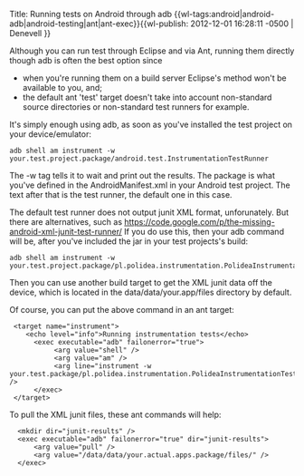 Title: Running tests on Android through adb
{{wl-tags:android|android-adb|android-testing|ant|ant-exec}}{{wl-publish: 2012-12-01 16:28:11 -0500 | Denevell }}

Although you can run test through Eclipse and via Ant, running them directly though adb is often the best option since 

* when you're running them on a build server Eclipse's method won't be available to you, and; 
* the default ant 'test' target doesn't take into account non-standard source directories or non-standard test runners for example.

It's simply enough using adb, as soon as you've installed the test project on your device/emulator:

    adb shell am instrument -w your.test.project.package/android.test.InstrumentationTestRunner

The -w tag tells it to wait and print out the results. The package is what you've defined in the AndroidManifest.xml in your Android test project. The text after that is the test runner, the default one in this case.

The default test runner does not output junit XML format, unforunately. But there are alternatives, such as https://code.google.com/p/the-missing-android-xml-junit-test-runner/  If you do use this, then your adb command will be, after you've included the jar in your test projects's build:

    adb shell am instrument -w your.test.project.package/pl.polidea.instrumentation.PolideaInstrumentationTestRunner

Then you can use another build target to get the XML junit data off the device, which is located in the data/data/your.app/files directory by default.

Of course, you can put the above command in an ant target:

     <target name="instrument">
        <echo level="info">Running instrumentation tests</echo>
          <exec executable="adb" failonerror="true">
               <arg value="shell" />
               <arg value="am" />
               <arg line="instrument -w your.test.package/pl.polidea.instrumentation.PolideaInstrumentationTestRunner" />
          </exec>
     </target>

To pull the XML junit files, these ant commands will help:

      <mkdir dir="junit-results" />
      <exec executable="adb" failonerror="true" dir="junit-results">
          <arg value="pull" />
          <arg value="/data/data/your.actual.apps.package/files/" />
      </exec>

